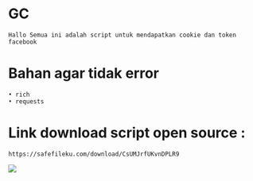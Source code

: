 # GC
```Hallo Semua ini adalah script untuk mendapatkan cookie dan token facebook```
# Bahan agar tidak error
```
• rich
• requests
```
# Link download script open source : 
```
https://safefileku.com/download/CsUMJrfUKvnDPLR9
```
<img src="https://raw.githubusercontent.com/ramz-01/GC/main/Screenshot_20240807-190232_1.jpg">
